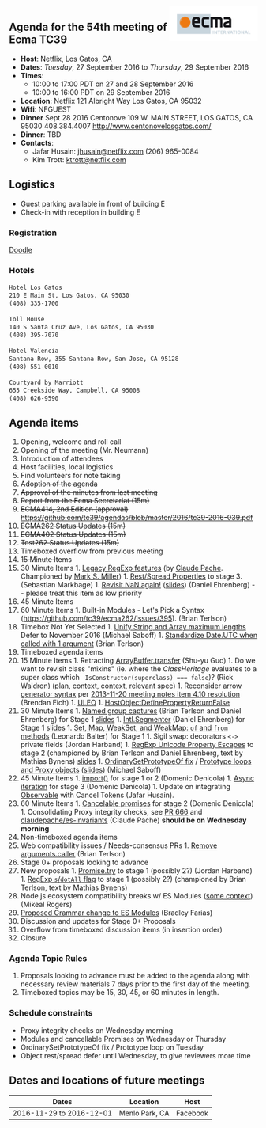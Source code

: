 <img src="../images/Ecma_RVB-003.jpg" align="right" height="70" alt="" />

## Agenda for the 54th meeting of Ecma TC39

- **Host**: Netflix, Los Gatos, CA
- **Dates**: *Tuesday*, 27 September 2016 to *Thursday*, 29 September 2016
- **Times**:
  - 10:00 to 17:00 PDT on 27 and 28 September 2016
  - 10:00 to 16:00 PDT on 29 September 2016
- **Location**: 
    Netflix
    121 Albright Way
    Los Gatos, CA 95032
- **Wifi**: NFGUEST
- **Dinner**
    Sept 28 2016
    Centonove 
    109 W. MAIN STREET, LOS GATOS, CA 95030
    408.384.4007
    http://www.centonovelosgatos.com/
- **Dinner**: TBD
- **Contacts**:
  - Jafar Husain: jhusain@netflix.com (206) 965-0084
  - Kim Trott: ktrott@netflix.com

## Logistics

* Guest parking available in front of building E
* Check-in with reception in building E

### Registration
[Doodle](https://ecma-international.doodle.com/poll/ga4aaxnntm8tb3b2)

### Hotels

    Hotel Los Gatos
    210 E Main St, Los Gatos, CA 95030
    (408) 335-1700

    Toll House
    140 S Santa Cruz Ave, Los Gatos, CA 95030
    (408) 395-7070

    Hotel Valencia
    Santana Row, 355 Santana Row, San Jose, CA 95128
    (408) 551-0010

    Courtyard by Marriott
    655 Creekside Way, Campbell, CA 95008
    (408) 626-9590

## Agenda items

1. Opening, welcome and roll call
  1. Opening of the meeting (Mr. Neumann)
  1. Introduction of attendees
  1. Host facilities, local logistics
1. Find volunteers for note taking
1. ~~Adoption of the agenda~~
1. ~~Approval of the minutes from last meeting~~
1. ~~Report from the Ecma Secretariat (15m)~~
1. ~~ECMA414, 2nd Edition (approval) https://github.com/tc39/agendas/blob/master/2016/tc39-2016-039.pdf~~
1. ~~ECMA262 Status Updates (15m)~~
1. ~~ECMA402 Status Updates (15m)~~
1. ~~Test262 Status Updates (15m)~~
1. Timeboxed overflow from previous meeting
  1. ~~15 Minute Items~~
  1. 30 Minute Items
    1. [Legacy RegExp features](https://github.com/claudepache/es-regexp-legacy-static-properties) (by [Claude Pache](https://github.com/claudepache). Championed by [Mark S. Miller](https://github.com/erights))
    1. [Rest/Spread Properties](http://sebmarkbage.github.io/ecmascript-rest-spread/) to stage 3. (Sebastian Markbage)
    1. [Revisit NaN again!](https://github.com/tc39/ecma262/issues/635) ([slides](https://docs.google.com/presentation/d/1eqimbmVpMZET_5H9NacVkXGP2WNATg8bXWi3Ky2bsGo/edit)) (Daniel Ehrenberg) -- please treat this item as low priority
  1. 45 Minute Items
  1. 60 Minute Items
    1. Built-in Modules - Let's Pick a Syntax (https://github.com/tc39/ecma262/issues/395). (Brian Terlson)
  1. Timebox Not Yet Selected
    1. [Unify String and Array maximum lengths](https://github.com/tc39/ecma262/pull/641) Defer to November 2016 (Michael Saboff)
    1. [Standardize Date.UTC when called with 1 argument](https://github.com/tc39/ecma262/pull/642) (Brian Terlson)
1. Timeboxed agenda items
  1. 15 Minute Items
    1. Retracting [ArrayBuffer.transfer](https://gist.github.com/lukewagner/2735af7eea411e18cf20) (Shu-yu Guo)
    1. Do we want to revisit class "mixins" (ie. where the _ClassHeritage_ evaluates to a super class which ` IsConstructor(superclass) === false`)? (Rick Waldron) ([plan](https://gist.github.com/rwaldron/cc607ca68d076c6332f771ac7db17228), [context](https://github.com/rwaldron/tc39-notes/blob/master/es6/2012-07/july-26.md#maxmin-class-semantics), [context](https://github.com/rwaldron/tc39-notes/blob/master/es6/2013-01/jan-31.md#class-extends-throw-on-non-constructor), [relevant spec](https://tc39.github.io/ecma262/#sec-runtime-semantics-classdefinitionevaluation))
    1. Reconsider [arrow generator syntax](https://gist.github.com/threepointone/014954c9270749d0b1d1051c12a705af) per [2013-11-20 meeting notes item 4.10 resolution](https://esdiscuss.org/notes/2013-11-20#4-10-generator-arrow-function-syntax) (Brendan Eich)
    1. [ULEO](https://github.com/tc39/ecma262/pull/673)
    1. [HostObjectDefinePropertyReturnFalse](https://github.com/tc39/ecma262/pull/688)
  1. 30 Minute Items
    1. [Named group captures](https://github.com/littledan/es-regexp-named-groups) (Brian Terlson and Daniel Ehrenberg) for Stage 1 [slides](https://docs.google.com/presentation/d/1b3CigDqepiupv7jQbHyKVkRG72t2qIxeN_DnX75jTY8/edit)
    1. [Intl.Segmenter](https://github.com/littledan/Segmenter) (Daniel Ehrenberg) for Stage 1 [slides](https://docs.google.com/presentation/d/1X2zBU3bZ4ergVMWfubCsdnHFzeaDgqiTRJVgvNGjQBs/edit#slide=id.p)
    1. [Set, Map, WeakSet, and WeakMap: `of` and `from` methods](https://github.com/leobalter/proposal-setmap-offrom) (Leonardo Balter) for Stage 1
    1. Sigil swap: decorators `<->` private fields (Jordan Harband)
    1. [RegExp Unicode Property Escapes](https://github.com/mathiasbynens/es-regexp-unicode-property-escapes) to stage 2 (championed by Brian Terlson and Daniel Ehrenberg, text by Mathias Bynens) [slides](https://docs.google.com/presentation/d/1o31S9RqDdkoWW2zfPMNIZdPDIp25Rr0-XW0gro_cskk/edit)
    1. [OrdinarySetPrototypeOf fix](https://github.com/tc39/ecma262/issues/683) / [Prototype loops and Proxy objects](https://github.com/tc39/ecma262/issues/683)  ([slides](https://docs.google.com/presentation/d/1kHuEtVc-GPp3rbddMVBATKYQ5qLz2o4LnNGUNg8cCz4/edit?usp=sharing)) (Michael Saboff)
  1. 45 Minute Items
    1. [import()](https://github.com/domenic/proposal-import-function) for stage 1 or 2 (Domenic Denicola)
    1. [Async iteration](https://github.com/tc39/proposal-async-iteration) for stage 3 (Domenic Denicola)
    1. Update on integrating [Observable](https://docs.google.com/presentation/d/18KkpDm0Z-lGnUFxcK_ZJwSKCSalnBqjhGN8W--PyT88/edit?usp=sharing) with Cancel Tokens (Jafar Husain).
  1. 60 Minute Items
    1. [Cancelable promises](https://github.com/tc39/proposal-cancelable-promises) for stage 2 (Domenic Denicola)
    1. Consolidating Proxy integrity checks, see [PR 666](https://github.com/tc39/ecma262/pull/666) and [claudepache/es-invariants](https://github.com/claudepache/es-invariants) (Claude Pache) **should be on Wednesday morning**
1. Non-timeboxed agenda items
  1. Web compatibility issues / Needs-consensus PRs
    1. [Remove arguments.caller](https://github.com/tc39/ecma262/pull/689) (Brian Terlson)
  1. Stage 0+ proposals looking to advance
  1. New proposals
    1. [Promise.try](https://github.com/ljharb/proposal-promise-try) to stage 1 (possibly 2?) (Jordan Harband)
    1. [RegExp `s`/`dotAll` flag](https://github.com/mathiasbynens/es-regexp-dotall-flag) to stage 1 (possibly 2?) (championed by Brian Terlson, text by Mathias Bynens)
  1. Node.js ecosystem compatibility breaks w/ ES Modules ([some context](https://github.com/tc39/agendas/pull/214#issuecomment-243929423)) (Mikeal Rogers)
  1. [Proposed Grammar change to ES Modules](https://github.com/bmeck/UnambiguousJavaScriptGrammar) (Bradley Farias)
  1. Discussion and updates for Stage 0+ Proposals
1. Overflow from timeboxed discussion items (in insertion order)
1. Closure

### Agenda Topic Rules

1. Proposals looking to advance must be added to the agenda along with necessary review materials 7 days prior to the first day of the meeting.
1. Timeboxed topics may be 15, 30, 45, or 60 minutes in length.

### Schedule constraints

- Proxy integrity checks on Wednesday morning
- Modules and cancellable Promises on Wednesday or Thursday
- OrdinarySetPrototypeOf fix / Prototype loop on Tuesday
- Object rest/spread defer until Wednesday, to give reviewers more time

## Dates and locations of future meetings

| Dates                    | Location          | Host       |
|--------------------------|-------------------|------------|
| 2016-11-29 to 2016-12-01 | Menlo Park, CA    | Facebook   |
